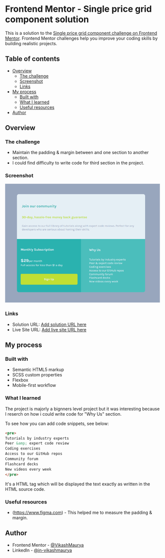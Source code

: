# Frontend Mentor - Single price grid component solution

This is a solution to the [Single price grid component challenge on Frontend Mentor](https://www.frontendmentor.io/challenges/single-price-grid-component-5ce41129d0ff452fec5abbbc). Frontend Mentor challenges help you improve your coding skills by building realistic projects.

## Table of contents

- [Overview](#overview)
  - [The challenge](#the-challenge)
  - [Screenshot](#screenshot)
  - [Links](#links)
- [My process](#my-process)
  - [Built with](#built-with)
  - [What I learned](#what-i-learned)
  - [Useful resources](#useful-resources)
- [Author](#author)

## Overview

### The challenge

- Maintain the padding & margin between and one section to another section.
- I could find difficulty to write code for third section in the project.

### Screenshot

![](./assets/images/screenshot.png)

### Links

- Solution URL: [Add solution URL here](https://your-solution-url.com)
- Live Site URL: [Add live site URL here](https://your-live-site-url.com)

## My process

### Built with

- Semantic HTML5 markup
- SCSS custom properties
- Flexbox
- Mobile-first workflow

### What I learned

The project is majorly a bignners level project but it was interesting because I reserch on how i could write code for "Why Us" section.

To see how you can add code snippets, see below:

```html
<pre>
Tutorials by industry experts
Peer &amp; expert code review
Coding exercises
Access to our GitHub repos
Community forum
Flashcard decks
New videos every week
</pre>
```

It's a HTML tag which will be displayed the text exactly as written in the HTML source code.

### Useful resources

- (https://www.figma.com) - This helped me to measure the padding & margin.

## Author

- Frontend Mentor - [@VikashMaurya](https://www.frontendmentor.io/profile/@VikashMaurya)
- LinkedIn - [@in-vikashmaurya](https://www.linkedin.com/in/in-vikashmaurya)
